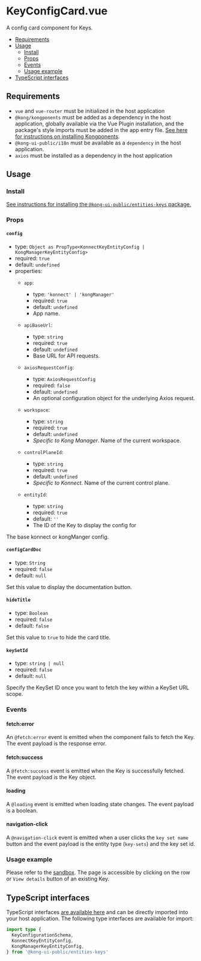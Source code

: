 # KeyConfigCard.vue

A config card component for Keys.

- [Requirements](#requirements)
- [Usage](#usage)
  - [Install](#install)
  - [Props](#props)
  - [Events](#events)
  - [Usage example](#usage-example)
- [TypeScript interfaces](#typescript-interfaces)

## Requirements

- `vue` and `vue-router` must be initialized in the host application
- `@kong/kongponents` must be added as a dependency in the host application, globally available via the Vue Plugin installation, and the package's style imports must be added in the app entry file. [See here for instructions on installing Kongponents](https://kongponents.konghq.com/#globally-install-all-kongponents).
- `@kong-ui-public/i18n` must be available as a `dependency` in the host application.
- `axios` must be installed as a dependency in the host application

## Usage

### Install

[See instructions for installing the `@kong-ui-public/entities-keys` package.](../README.md#install)

### Props

#### `config`

- type: `Object as PropType<KonnectKeyEntityConfig | KongManagerKeyEntityConfig>`
- required: `true`
- default: `undefined`
- properties:
  - `app`:
    - type: `'konnect' | 'kongManager'`
    - required: `true`
    - default: `undefined`
    - App name.

  - `apiBaseUrl`:
    - type: `string`
    - required: `true`
    - default: `undefined`
    - Base URL for API requests.

  - `axiosRequestConfig`:
    - type: `AxiosRequestConfig`
    - required: `false`
    - default: `undefined`
    - An optional configuration object for the underlying Axios request.

  - `workspace`:
    - type: `string`
    - required: `true`
    - default: `undefined`
    - *Specific to Kong Manager*. Name of the current workspace.

  - `controlPlaneId`:
    - type: `string`
    - required: `true`
    - default: `undefined`
    - *Specific to Konnect*. Name of the current control plane.

  - `entityId`:
    - type: `string`
    - required: `true`
    - default: `''`
    - The ID of the Key to display the config for

The base konnect or kongManger config.

#### `configCardDoc`

- type: `String`
- required: `false`
- default: `null`

Set this value to display the documentation button.

#### `hideTitle`

- type: `Boolean`
- required: `false`
- default: `false`

Set this value to `true` to hide the card title.

#### `keySetId`

- type: `string | null`
- required: `false`
- default: `null`

Specify the KeySet ID once you want to fetch the key within a KeySet URL scope.

### Events

#### fetch:error

An `@fetch:error` event is emitted when the component fails to fetch the Key. The event payload is the response error.

#### fetch:success

A `@fetch:success` event is emitted when the Key is successfully fetched. The event payload is the Key object.

#### loading

A `@loading` event is emitted when loading state changes. The event payload is a boolean.

#### navigation-click

A `@navigation-click` event is emitted when a user clicks the `key set name` button and the event payload is the entity type (`key-sets`) and the key set id.

### Usage example

Please refer to the [sandbox](../sandbox/pages/KeyConfigCardPage.vue). The page is accessible by clicking on the row or `View details` button of an existing Key.

## TypeScript interfaces

TypeScript interfaces [are available here](https://github.com/Kong/public-ui-components/blob/main/packages/entities/entities-keys/src/types/key-config-card.ts) and can be directly imported into your host application. The following type interfaces are available for import:

```ts
import type {
  KeyConfigurationSchema,
  KonnectKeyEntityConfig,
  KongManagerKeyEntityConfig,
} from '@kong-ui-public/entities-keys'
```
